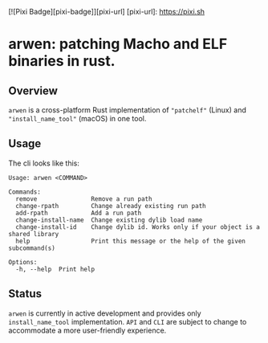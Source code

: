 [![Pixi Badge][pixi-badge]][pixi-url]
[pixi-url]: https://pixi.sh

# arwen: patching Macho and ELF binaries in rust.

## Overview

`arwen` is a cross-platform Rust implementation of  `"patchelf"` (Linux) and `"install_name_tool"` (macOS) in one tool.

## Usage

The cli looks like this:

```shell
Usage: arwen <COMMAND>

Commands:
  remove               Remove a run path
  change-rpath         Change already existing run path
  add-rpath            Add a run path
  change-install-name  Change existing dylib load name
  change-install-id    Change dylib id. Works only if your object is a shared library
  help                 Print this message or the help of the given subcommand(s)

Options:
  -h, --help  Print help
```



## Status

`arwen` is currently in active development and provides only `install_name_tool` implementation. `API` and `CLI` are subject to change to accommodate a more user-friendly experience.
